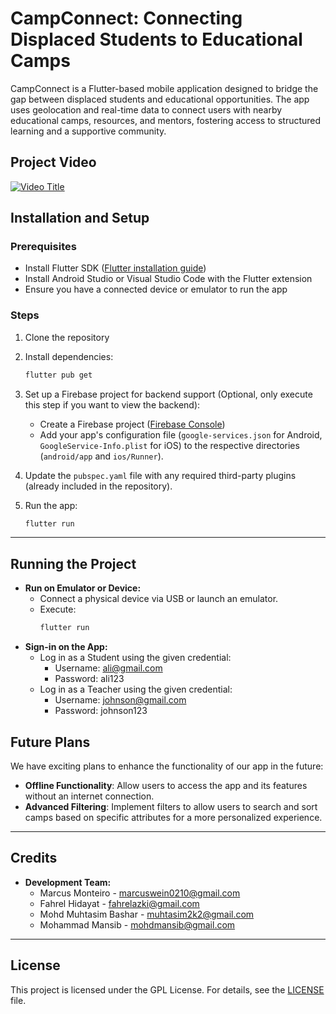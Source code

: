 # CampConnect: Connecting Displaced Students to Educational Camps

CampConnect is a Flutter-based mobile application designed to bridge the gap between displaced students and educational opportunities. The app uses geolocation and real-time data to connect users with nearby educational camps, resources, and mentors, fostering access to structured learning and a supportive community.

## Project Video

[![Video Title](https://img.youtube.com/vi/NW1u85gMUBk/0.jpg)](https://www.youtube.com/watch?v=NW1u85gMUBk)

## Installation and Setup

### Prerequisites

- Install Flutter SDK ([Flutter installation guide](https://flutter.dev/docs/get-started/install))
- Install Android Studio or Visual Studio Code with the Flutter extension
- Ensure you have a connected device or emulator to run the app

### Steps

1. Clone the repository
2. Install dependencies:
   ```bash
   flutter pub get
   ```
3. Set up a Firebase project for backend support (Optional, only execute this step if you want to view the backend):
   - Create a Firebase project ([Firebase Console](https://console.firebase.google.com/))
   - Add your app's configuration file (`google-services.json` for Android, `GoogleService-Info.plist` for iOS) to the respective directories (`android/app` and `ios/Runner`).
4. Update the `pubspec.yaml` file with any required third-party plugins (already included in the repository).

5. Run the app:
   ```bash
   flutter run
   ```

---

## Running the Project

- **Run on Emulator or Device:**
  - Connect a physical device via USB or launch an emulator.
  - Execute:
    ```bash
    flutter run
    ```
- **Sign-in on the App:**
  - Log in as a Student using the given credential:
    - Username: ali@gmail.com
    - Password: ali123
  - Log in as a Teacher using the given credential:
    - Username: johnson@gmail.com
    - Password: johnson123

## Future Plans

We have exciting plans to enhance the functionality of our app in the future:

- **Offline Functionality**: Allow users to access the app and its features without an internet connection.
- **Advanced Filtering**: Implement filters to allow users to search and sort camps based on specific attributes for a more personalized experience.

---

## Credits

- **Development Team:**
  - Marcus Monteiro - marcuswein0210@gmail.com
  - Fahrel Hidayat - fahrelazki@gmail.com
  - Mohd Muhtasim Bashar - muhtasim2k2@gmail.com
  - Mohammad Mansib - mohdmansib@gmail.com

---

## License

This project is licensed under the GPL License. For details, see the [LICENSE](LICENSE) file.
